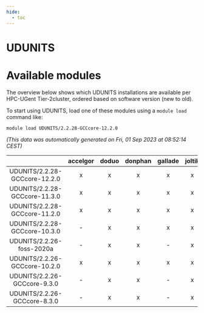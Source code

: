 ```yaml
---
hide:
  - toc
---
```


UDUNITS
=======

# Available modules


The overview below shows which UDUNITS installations are available per HPC-UGent Tier-2cluster, ordered based on software version (new to old).

To start using UDUNITS, load one of these modules using a `module load` command like:

```shell
module load UDUNITS/2.2.28-GCCcore-12.2.0
```

*(This data was automatically generated on Fri, 01 Sep 2023 at 08:52:14 CEST)*  

| |accelgor|doduo|donphan|gallade|joltik|skitty|swalot|victini|
| :---: | :---: | :---: | :---: | :---: | :---: | :---: | :---: | :---: |
|UDUNITS/2.2.28-GCCcore-12.2.0|x|x|x|x|x|x|x|x|
|UDUNITS/2.2.28-GCCcore-11.3.0|x|x|x|x|x|x|x|x|
|UDUNITS/2.2.28-GCCcore-11.2.0|x|x|x|x|x|x|x|x|
|UDUNITS/2.2.28-GCCcore-10.3.0|-|x|x|x|x|x|x|x|
|UDUNITS/2.2.26-foss-2020a|-|x|x|-|x|x|x|x|
|UDUNITS/2.2.26-GCCcore-10.2.0|x|x|x|x|x|x|x|x|
|UDUNITS/2.2.26-GCCcore-9.3.0|-|x|x|-|x|x|x|x|
|UDUNITS/2.2.26-GCCcore-8.3.0|-|x|x|-|x|x|x|x|
